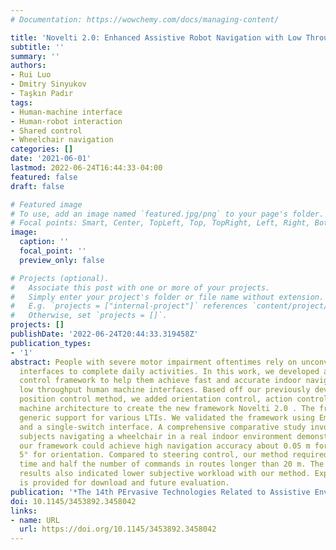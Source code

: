 ```yaml
---
# Documentation: https://wowchemy.com/docs/managing-content/

title: 'Novelti 2.0: Enhanced Assistive Robot Navigation with Low Throughput Interfaces'
subtitle: ''
summary: ''
authors:
- Rui Luo
- Dmitry Sinyukov
- Taşkın Padır
tags:
- Human-machine interface
- Human-robot interaction
- Shared control
- Wheelchair navigation
categories: []
date: '2021-06-01'
lastmod: 2022-06-24T16:44:33-04:00
featured: false
draft: false

# Featured image
# To use, add an image named `featured.jpg/png` to your page's folder.
# Focal points: Smart, Center, TopLeft, Top, TopRight, Left, Right, BottomLeft, Bottom, BottomRight.
image:
  caption: ''
  focal_point: ''
  preview_only: false

# Projects (optional).
#   Associate this post with one or more of your projects.
#   Simply enter your project's folder or file name without extension.
#   E.g. `projects = ["internal-project"]` references `content/project/deep-learning/index.md`.
#   Otherwise, set `projects = []`.
projects: []
publishDate: '2022-06-24T20:44:33.319458Z'
publication_types:
- '1'
abstract: People with severe motor impairment oftentimes rely on unconventional assistive
  interfaces to complete daily activities. In this work, we developed a holistic shared
  control framework to help them achieve fast and accurate indoor navigation using
  low throughput human machine interfaces. Based off our previously developed shared
  position control method, we added orientation control, action control, and a state
  machine architecture to create the new framework Novelti 2.0 . The framework provides
  generic support for various LTIs. We validated the framework using Emotiv EPOC headset
  and a single-switch interface. A comprehensive comparative study involving 10 human
  subjects navigating a wheelchair in a real indoor environment demonstrated that
  our framework could achieve high navigation accuracy about 0.05 m for position and
  5° for orientation. Compared to steering control, our method required half the navigation
  time and half the number of commands in routes longer than 20 m. The NASA TLX survey
  results also indicated lower subjective workload with our method. Experimental data
  is provided for download and future evaluation.
publication: '*The 14th PErvasive Technologies Related to Assistive Environments Conference*'
doi: 10.1145/3453892.3458042
links:
- name: URL
  url: https://doi.org/10.1145/3453892.3458042
---
```

